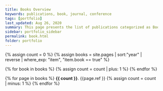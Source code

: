 ```yaml
---
title: Books Overview
keywords: publications, book, journal, conference
tags: [portfolio]
last_updated: Aug 26, 2020
summary: This page presents the list of publications categorized as Books. More details for each publication can be found by following the link sign at the end. Alternatively, the navigation menu on the left has these categories, folded with respective titles. 
sidebar: portfolio_sidebar
permalink: book.html
folder: portfolio
---
```


{% assign count = 0 %}
{% 
    assign books = site.pages 
    | sort:"year"
    | reverse
    | where_exp: "item", "item.book == true" 
%} 

{% for book in books %}
{% assign count = count | plus: 1 %}
{% endfor %}

{% for page in books %}
__{{ count }}__. {{page.ref }} <a class="noCrossRef" href="{{ site.urlx }}{{ page.url }}"><i class="fa fa-link"></i></a>
{% assign count = count | minus: 1 %}
{% endfor %}